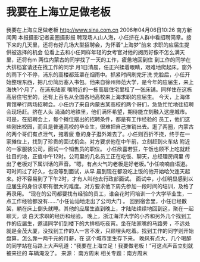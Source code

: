 # 我要在上海立足做老板

我要在上海立足做老板
http://www.sina.com.cn 2006年04月06日10:26 南方新闻网
本报摄影记者麦圈摄影报
聘现场人山人海，小任挤在人群中看招聘简章。接下来的几天里，还将有好几场大型招聘会，为怀着“上海梦”前来 求职的应届生提供被选择的机会
位看上去和小任同样年轻的女考官对他的阅历好像不怎么满天里，还将有m
两位内蒙古的同学找了一天的工作，疲惫地回到住
到工作的同学在大排档宴请还在找工作的同学
月1日清晨，任正兴揉着眼睛，艰难地爬起床。窗外的雨下个不停，浦东的高楼都笼罩在烟雨中。抓紧时间刷完牙洗 完脸后，小任开始整理东西，把几份简历塞入书包。他来自徐州师范大学，是今年的应届生，来上海快1个月了，在浦东陆家 嘴附近的一栋高层住宅里租了一张床铺。同样住在这栋高层住宅里的，还有上百名从全国各地高校来上海求职的应届生。
今天，上海体育馆举行两场招聘会。小任约了来自内蒙古某高校的两个哥们，急急忙忙地往招聘会现场赶。挤在人头 涌涌的地铁里，他们满怀希望，期待能立刻融入这座城市。可是，在招聘会上，每个摊位摆出的招聘条件，都是有工作经验的 员工，他们这些刚出校园，而且是普通高校的毕业生，很难把自己推销出去。逛了两圈，内蒙古的两个哥们有点泄气，拖着疲 惫的身子逛外滩去了。小任则百折不挠，终于在一家摊位上，找到了珍贵的面试机会。对方要求他在中午前，立刻赶到火车站 附近的一家服装公司，面试一个销售员的职位。
小任欣喜若狂，午饭也顾不上吃就赶往目的地，正值中午12时。公司里的几名员工正在吃饭、聊天，总经理房间里 传出了老板对下属训话的声音。“嗯，有点火气的老板是好老板。”小任喃喃自语道。可时间过了好久，也没等到面试，从早 晨到现在都没吃上饭的他开始哈欠连天起来。好不容易到了下午2时，才有人叫他去行政部面试。
面试中，小任明显感到以应届生的身份求职有很大的难度。对方要求他下周先参加一段时间的培训，及格了再录用。 “现在的公司都要找有经验的员工，谁会花时间培训一个大学毕业生，一点工作经验都没有……”小任讪讪地走出了公司大门 。
回到宿舍里，小任已经散架，躺在床上倒头就睡。其他的应届生直到晚上，才陆陆续续地回到这，聚在一起聊天，谈 白天求职的经历和经验。
晚上，浙江海洋大学的小齐和另外几个找到工作的应届生，邀请同学们到楼下的大排档吃夜宵。坐在陆家嘴的马路旁 ，不远处就是金茂大厦，没找到工作的人一言不发，只顾埋头吃着。找到工作的同学则开始盘算，怎么靠一两千元的月薪，在 这个城市里生存下来。
晚风有点大，几个喝醉的同学站在马路上大声吼道：“我要在上海立足！我要做老板！”可这点声音立刻就被来往的 车辆淹没了。 来源：
南方周末
相关专题：南方周末 

